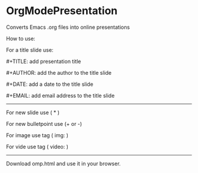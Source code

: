# OrgModePresentation
Converts Emacs .org files into online presentations

How to use:

For a title slide use:

#+TITLE:	add presentation title

#+AUTHOR:	add the author to the title slide

#+DATE:	add a date to the title slide

#+EMAIL:	add email address to the title slide

-------------------------------------
For new slide use ( * )

For new bulletpoint use (+ or -)

For image use tag ( img: )

For vide use tag ( video: )

-------------------------------------

Download omp.html and use it in your browser.
